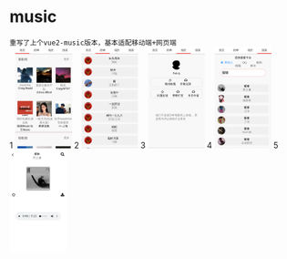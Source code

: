 # music

`重写了上个vue2-music版本，基本适配移动端+网页端`
<br>
1
<img src="./img/Home.png">
2
<img src="./img/Topic.png">
3
<img src="./img/Mine.png">
4
<img src="./img/Search.png">
5
<img src="./img/Player.png">

<style>
img{
    width:100px;
}
</style>
